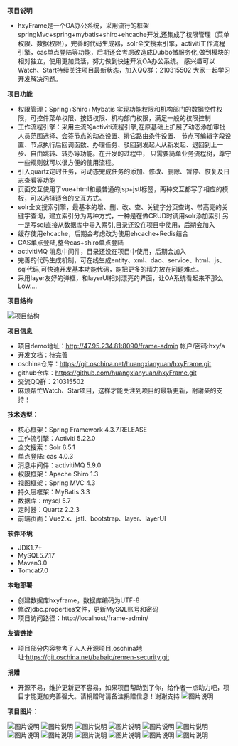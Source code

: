 **项目说明** 
- hxyFrame是一个OA办公系统，采用流行的框架springMvc+spring+mybatis+shiro+ehcache开发,还集成了权限管理（菜单权限、数据权限），完善的代码生成器，solr全文搜索引擎，activiti工作流程引擎，cas单点登陆等功能，后期还会考虑改造成Dubbo微服务化,做到模块的相对独立，使用更加灵活，努力做到快速开发OA办公系统。
感兴趣可以Watch、Start持续关注项目最新状态，加入QQ群：210315502 大家一起学习开发解决问题。


**项目功能** 
- 权限管理：Spring+Shiro+Mybatis 实现功能权限和机构部门的数据控件权限，可控件菜单权限、按钮权限、机构部门权限，满足一般的权限控制
- 工作流程引擎：采用主流的activiti流程引擎,在原基础上扩展了动态添加审批人员范围选择、会签节点的动态设置、排它路由条件设置、
              节点可编辑字段设置、节点执行后回调函数、办理任务、驳回到发起人从新发起、退回到上一步、自由跳转、转办等功能。在开发的过程中，
              只需要简单业务流程树，尊守一些规则就可以很方便的使用流程。
- 引入quartz定时任务，可动态完成任务的添加、修改、删除、暂停、恢复及日志查看等功能
- 页面交互使用了vue+html和最普通的jsp+jstl标签，两种交互都写了相应的模板，可以选择适合的交互方式。
- solr全文搜索引擎，最基本的增、删、改、查、关键字分页查询、带高亮的关键字查询，建立索引分为两种方式，一种是在做CRUD时调用solr添加索引
    另一是写sql直接从数据库中导入索引,目录还没在项目中使用，后期会加入
- 缓存使用ehcache，后期会考虑改为使用ehcache+Redis结合
- CAS单点登陆,整合cas+shiro单点登陆
- activitiMQ 消息中间件，目录还没在项目中使用，后期会加入
- 完善的代码生成机制，可在线生成entity、xml、dao、service、html、js、sql代码,可快速开发基本功能代码，能把更多的精力放在问题难点。
- 采用layer友好的弹框，和layerUI相对漂亮的界面，让OA系统看起来不那么Low....

**项目结构** 

![项目结构](http://osaowv4s0.bkt.clouddn.com/upload/20170828/9906e6ef50914343ad7a896975f1fe7b "项目结构")


**项目信息** 
- 项目demo地址：http://47.95.234.81:8090/frame-admin 帐户/密码:hxy/a
- 开发文档：待完善
- oschina仓库：https://git.oschina.net/huangxianyuan/hxyFrame.git
- github仓库：https://github.com/huangxianyuan/hxyFrame.git
- 交流QQ群：210315502
- 麻烦帮忙Watch、Star项目，这样才能关注到项目的最新更新，谢谢亲的支持！

 **技术选型：**
  
- 核心框架：Spring Framework 4.3.7.RELEASE
- 工作流引擎：Activiti 5.22.0
- 全文搜索：Solr 6.5.1
- 单点登陆: cas 4.0.3
- 消息中间件：activitiMQ 5.9.0
- 权限框架：Apache Shiro 1.3
- 视图框架：Spring MVC 4.3
- 持久层框架：MyBatis 3.3
- 数据库：mysql 5.7
- 定时器：Quartz 2.2.3
- 前端页面：Vue2.x、jstl、bootstrap、layer、layerUI


 **软件环境** 
- JDK1.7+
- MySQL5.7.17
- Maven3.0
- Tomcat7.0


 **本地部署**
- 创建数据库hxyframe，数据库编码为UTF-8
- 修改jdbc.properties文件，更新MySQL账号和密码
- 项目访问路径：http://localhost/frame-admin/


**友请链接** 
- 项目部分内容参考了人人开源项目,oschina地址:https://git.oschina.net/babaio/renren-security.git


 **捐赠**
- 开源不易，维护更新更不容易，如果项目帮助到了你，给作者一点动力吧，项目才能更加完善强大。请捐赠时请备注捐赠信息！谢谢支持
 ![图片说明](http://osaowv4s0.bkt.clouddn.com/upload/20170829/59da2d5b80464f67a035f529b6eb0dad "图片说明")


**项目图片：**

![图片说明](http://osaowv4s0.bkt.clouddn.com/upload/20170828/0e4ae20f3963422c8c93ae0408956be3 "图片说明")
![图片说明](http://osaowv4s0.bkt.clouddn.com/upload/20170828/7ca41c6baa324f729cf9ef82994fa056 "图片说明")
![图片说明](http://osaowv4s0.bkt.clouddn.com/upload/20170828/a4e43a7f37314fc0aeaa02a53de75ae2 "图片说明")
![图片说明](http://osaowv4s0.bkt.clouddn.com/upload/20170828/fd4d21b767b440e5845364e696801690 "图片说明")
![图片说明](http://osaowv4s0.bkt.clouddn.com/upload/20170828/590dc2d93f91436299ca7b32f50fd388 "图片说明")
![图片说明](http://osaowv4s0.bkt.clouddn.com/upload/20170829/c5ba9fe470da42169a6ecfdbaa03fc17 "图片说明")
![图片说明](http://osaowv4s0.bkt.clouddn.com/upload/20170828/2fa6368a983a4f14a4ee95a9379092a7 "图片说明")
![图片说明](http://osaowv4s0.bkt.clouddn.com/upload/20170828/932cc2ed67c34690bea97c3c9766ab2c "图片说明")
![图片说明](http://osaowv4s0.bkt.clouddn.com/upload/20170828/f07ca986851248cb98ea2a5008c5daea "图片说明")
![图片说明](http://osaowv4s0.bkt.clouddn.com/upload/20170828/859c2607a84340529114e618ac293872 "图片说明")
![图片说明](http://osaowv4s0.bkt.clouddn.com/upload/20170828/2a7b4ab64d51457fb7bd2bde3575e4a1 "图片说明")
![图片说明](http://osaowv4s0.bkt.clouddn.com/upload/20170828/31fa0f9cc88241ec80ca76f90a462243 "图片说明")



